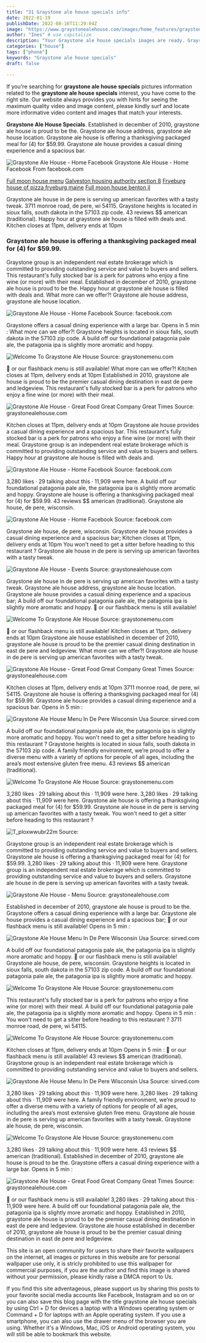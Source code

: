 ```yaml
---
title: "31 Graystone ale house specials info"
date: 2022-01-19
publishDate: 2022-08-16T11:29:04Z
image: "https://www.graystonealehouse.com/images/home_features/graystone_ale_house_party_room.jpg"
author: "Ines" # use capitalize
description: "Your Graystone ale house specials images are ready. Graystone ale house specials are a topic that is being searched for and liked by netizens today. You can Find and Download the Graystone ale house specials files here. Find and Download all royalty-free photos and vectors."
categories: ["house"]
tags: ["phone"]
keywords: "Graystone ale house specials"
draft: false

---
```


If you're searching for **graystone ale house specials** pictures information related to the **graystone ale house specials** interest, you have come to the right  site.  Our website always  provides you with  hints  for seeing  the maximum  quality video and image  content, please kindly surf and locate more informative video content and images  that match your interests.

**Graystone Ale House Specials**. Established in december of 2010, graystone ale house is proud to be the. Graystone ale house address, graystone ale house location. Graystone ale house is offering a thanksgiving packaged meal for (4) for $59.99. Graystone ale house provides a casual dining experience and a spacious bar.

![Graystone Ale House - Home Facebook](https://lookaside.fbsbx.com/lookaside/crawler/media/?media_id=6628253627248219 "Graystone Ale House - Home Facebook")
Graystone Ale House - Home Facebook From facebook.com

[Full moon house menu](/full-moon-house-menu/)
[Galveston housing authority section 8](/galveston-housing-authority-section-8/)
[Fryeburg house of pizza fryeburg maine](/fryeburg-house-of-pizza-fryeburg-maine/)
[Full moon house benton il](/full-moon-house-benton-il/)

Graystone ale house in de pere is serving up american favorites with a tasty tweak. 3711 monroe road, de pere, wi 54115. Graystone heights is located in sioux falls, south dakota in the 57103 zip code. 43 reviews $$ american (traditional). Happy hour at graystone ale house is filled with deals and. Kitchen closes at 11pm, delivery ends at 10pm

### Graystone ale house is offering a thanksgiving packaged meal for (4) for $59.99.

Graystone group is an independent real estate brokerage which is committed to providing outstanding service and value to buyers and sellers. This restaurant&#039;s fully stocked bar is a perk for patrons who enjoy a fine wine (or more) with their meal. Established in december of 2010, graystone ale house is proud to be the. Happy hour at graystone ale house is filled with deals and. What more can we offer?! Graystone ale house address, graystone ale house location.


![Graystone Ale House - Home Facebook](https://lookaside.fbsbx.com/lookaside/crawler/media/?media_id=6628253627248219 "Graystone Ale House - Home Facebook")
Source: facebook.com

Graystone offers a casual dining experience with a large bar. Opens in 5 min : What more can we offer?! Graystone heights is located in sioux falls, south dakota in the 57103 zip code. A build off our foundational patagonia pale ale, the patagonia ipa is slightly more aromatic and hoppy.

![Welcome To Graystone Ale House](https://www.graystonemenu.com/images/graystone_ale_house_kids_menu.jpg "Welcome To Graystone Ale House")
Source: graystonemenu.com

🍕    or our flashback menu is still available! What more can we offer?! Kitchen closes at 11pm, delivery ends at 10pm Established in 2010, graystone ale house is proud to be the premier casual dining destination in east de pere and ledgeview. This restaurant&#039;s fully stocked bar is a perk for patrons who enjoy a fine wine (or more) with their meal.

![Graystone Ale House - Great Food Great Company Great Times](https://www.graystonealehouse.com/images/logo.png "Graystone Ale House - Great Food Great Company Great Times")
Source: graystonealehouse.com

Kitchen closes at 11pm, delivery ends at 10pm Graystone ale house provides a casual dining experience and a spacious bar. This restaurant&#039;s fully stocked bar is a perk for patrons who enjoy a fine wine (or more) with their meal. Graystone group is an independent real estate brokerage which is committed to providing outstanding service and value to buyers and sellers. Happy hour at graystone ale house is filled with deals and.

![Graystone Ale House - Home Facebook](https://lookaside.fbsbx.com/lookaside/crawler/media/?media_id=6492595187480731 "Graystone Ale House - Home Facebook")
Source: facebook.com

3,280 likes · 29 talking about this · 11,909 were here. A build off our foundational patagonia pale ale, the patagonia ipa is slightly more aromatic and hoppy. Graystone ale house is offering a thanksgiving packaged meal for (4) for $59.99. 43 reviews $$ american (traditional). Graystone ale house, de pere, wisconsin.

![Graystone Ale House - Home Facebook](https://lookaside.fbsbx.com/lookaside/crawler/media/?media_id=106724116067902 "Graystone Ale House - Home Facebook")
Source: facebook.com

Graystone ale house, de pere, wisconsin. Graystone ale house provides a casual dining experience and a spacious bar; Kitchen closes at 11pm, delivery ends at 10pm You won&#039;t need to get a sitter before heading to this restaurant ? Graystone ale house in de pere is serving up american favorites with a tasty tweak.

![Graystone Ale House - Events](https://www.graystonealehouse.com/images/page_photos/graystone_ale_house_building_front.jpg "Graystone Ale House - Events")
Source: graystonealehouse.com

Graystone ale house in de pere is serving up american favorites with a tasty tweak. Graystone ale house address, graystone ale house location. Graystone ale house provides a casual dining experience and a spacious bar; A build off our foundational patagonia pale ale, the patagonia ipa is slightly more aromatic and hoppy. 🍕    or our flashback menu is still available!

![Welcome To Graystone Ale House](https://www.graystonemenu.com/images/graystone_ale_house_menu_1.jpg "Welcome To Graystone Ale House")
Source: graystonemenu.com

🍕    or our flashback menu is still available! Kitchen closes at 11pm, delivery ends at 10pm Graystone ale house established in december of 2010, graystone ale house is proud to be the premier casual dining destination in east de pere and ledgeview. What more can we offer?! Graystone ale house in de pere is serving up american favorites with a tasty tweak.

![Graystone Ale House - Great Food Great Company Great Times](https://www.graystonealehouse.com/images/home_features/graystone_ale_house_mug_club.jpg "Graystone Ale House - Great Food Great Company Great Times")
Source: graystonealehouse.com

Kitchen closes at 11pm, delivery ends at 10pm 3711 monroe road, de pere, wi 54115. Graystone ale house is offering a thanksgiving packaged meal for (4) for $59.99. Graystone ale house provides a casual dining experience and a spacious bar. Opens in 5 min :

![Graystone Ale House Menu In De Pere Wisconsin Usa](https://d6ozfheqtj1tz.cloudfront.net/ChIJ_SLt4sr8AogReXT-PLh8vQo/5b2b443058016.jpg "Graystone Ale House Menu In De Pere Wisconsin Usa")
Source: sirved.com

A build off our foundational patagonia pale ale, the patagonia ipa is slightly more aromatic and hoppy. You won&#039;t need to get a sitter before heading to this restaurant ? Graystone heights is located in sioux falls, south dakota in the 57103 zip code. A family friendly environment, we’re proud to offer a diverse menu with a variety of options for people of all ages, including the area’s most extensive gluten free menu. 43 reviews $$ american (traditional).

![Welcome To Graystone Ale House](https://www.graystonemenu.com/images/graystone_ale_house_menu_2.jpg "Welcome To Graystone Ale House")
Source: graystonemenu.com

3,280 likes · 29 talking about this · 11,909 were here. 3,280 likes · 29 talking about this · 11,909 were here. Graystone ale house is offering a thanksgiving packaged meal for (4) for $59.99. Graystone ale house in de pere is serving up american favorites with a tasty tweak. You won&#039;t need to get a sitter before heading to this restaurant ?

![T_ploxwwubr22m](https://lookaside.fbsbx.com/lookaside/crawler/media/?media_id=6647135728693342 "T_ploxwwubr22m")
Source: 

Graystone group is an independent real estate brokerage which is committed to providing outstanding service and value to buyers and sellers. Graystone ale house is offering a thanksgiving packaged meal for (4) for $59.99. 3,280 likes · 29 talking about this · 11,909 were here. Graystone group is an independent real estate brokerage which is committed to providing outstanding service and value to buyers and sellers. Graystone ale house in de pere is serving up american favorites with a tasty tweak.

![Graystone Ale House - Menu](https://www.graystonealehouse.com/images/page_photos/graystone_ale_house_bruschetta.jpg "Graystone Ale House - Menu")
Source: graystonealehouse.com

Established in december of 2010, graystone ale house is proud to be the. Graystone offers a casual dining experience with a large bar. Graystone ale house provides a casual dining experience and a spacious bar; 🍕    or our flashback menu is still available! Opens in 5 min :

![Graystone Ale House Menu In De Pere Wisconsin Usa](https://d6ozfheqtj1tz.cloudfront.net/ChIJ_SLt4sr8AogReXT-PLh8vQo/5b2d5d0bbf7ce.jpg "Graystone Ale House Menu In De Pere Wisconsin Usa")
Source: sirved.com

A build off our foundational patagonia pale ale, the patagonia ipa is slightly more aromatic and hoppy. 🍕    or our flashback menu is still available! Graystone ale house, de pere, wisconsin. Graystone heights is located in sioux falls, south dakota in the 57103 zip code. A build off our foundational patagonia pale ale, the patagonia ipa is slightly more aromatic and hoppy.

![Welcome To Graystone Ale House](https://www.graystonemenu.com/images/graystone_ale_house_daily_food_specials.jpg "Welcome To Graystone Ale House")
Source: graystonemenu.com

This restaurant&#039;s fully stocked bar is a perk for patrons who enjoy a fine wine (or more) with their meal. A build off our foundational patagonia pale ale, the patagonia ipa is slightly more aromatic and hoppy. Opens in 5 min : You won&#039;t need to get a sitter before heading to this restaurant ? 3711 monroe road, de pere, wi 54115.

![Welcome To Graystone Ale House](https://www.graystonemenu.com/images/graystone_ale_house_menu_3.jpg "Welcome To Graystone Ale House")
Source: graystonemenu.com

Kitchen closes at 11pm, delivery ends at 10pm Opens in 5 min : 🍕    or our flashback menu is still available! 43 reviews $$ american (traditional). Graystone group is an independent real estate brokerage which is committed to providing outstanding service and value to buyers and sellers.

![Graystone Ale House Menu In De Pere Wisconsin Usa](https://d6ozfheqtj1tz.cloudfront.net/ChIJ_SLt4sr8AogReXT-PLh8vQo/5b2d5d099c35f.jpg "Graystone Ale House Menu In De Pere Wisconsin Usa")
Source: sirved.com

3,280 likes · 29 talking about this · 11,909 were here. 3,280 likes · 29 talking about this · 11,909 were here. A family friendly environment, we’re proud to offer a diverse menu with a variety of options for people of all ages, including the area’s most extensive gluten free menu. Graystone ale house in de pere is serving up american favorites with a tasty tweak. Graystone ale house, de pere, wisconsin.

![Welcome To Graystone Ale House](https://www.graystonemenu.com/images/graystone_ale_house_menu_7.jpg "Welcome To Graystone Ale House")
Source: graystonemenu.com

3,280 likes · 29 talking about this · 11,909 were here. 43 reviews $$ american (traditional). Established in december of 2010, graystone ale house is proud to be the. Graystone offers a casual dining experience with a large bar. Opens in 5 min :

![Graystone Ale House - Great Food Great Company Great Times](https://www.graystonealehouse.com/images/home_features/graystone_ale_house_party_room.jpg "Graystone Ale House - Great Food Great Company Great Times")
Source: graystonealehouse.com

🍕    or our flashback menu is still available! 3,280 likes · 29 talking about this · 11,909 were here. A build off our foundational patagonia pale ale, the patagonia ipa is slightly more aromatic and hoppy. Established in 2010, graystone ale house is proud to be the premier casual dining destination in east de pere and ledgeview. Graystone ale house established in december of 2010, graystone ale house is proud to be the premier casual dining destination in east de pere and ledgeview.

This site is an open community for users to share their favorite wallpapers on the internet, all images or pictures in this website are for personal wallpaper use only, it is stricly prohibited to use this wallpaper for commercial purposes, if you are the author and find this image is shared without your permission, please kindly raise a DMCA report to Us.

If you find this site adventageous, please support us by sharing this posts to your favorite social media accounts like Facebook, Instagram and so on or you can also save this blog page with the title graystone ale house specials by using Ctrl + D for devices a laptop with a Windows operating system or Command + D for laptops with an Apple operating system. If you use a smartphone, you can also use the drawer menu of the browser you are using. Whether it's a Windows, Mac, iOS or Android operating system, you will still be able to bookmark this website.
